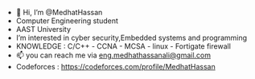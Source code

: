 - 👋 Hi, I’m @MedhatHassan
- Computer Engineering student 
- AAST University
- I’m interested in cyber security,Embedded systems and programming 
- KNOWLEDGE : C/C++ - CCNA - MCSA - linux - Fortigate firewall
- 📫 you can reach me  via eng.medhathassanali@gmail.com
- Codeforces : https://codeforces.com/profile/MedhatHassan
